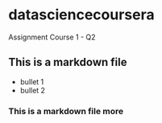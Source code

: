 # datasciencecoursera
Assignment Course 1 - Q2
## This is a markdown file
* bullet 1
* bullet 2

### This is a markdown file more

